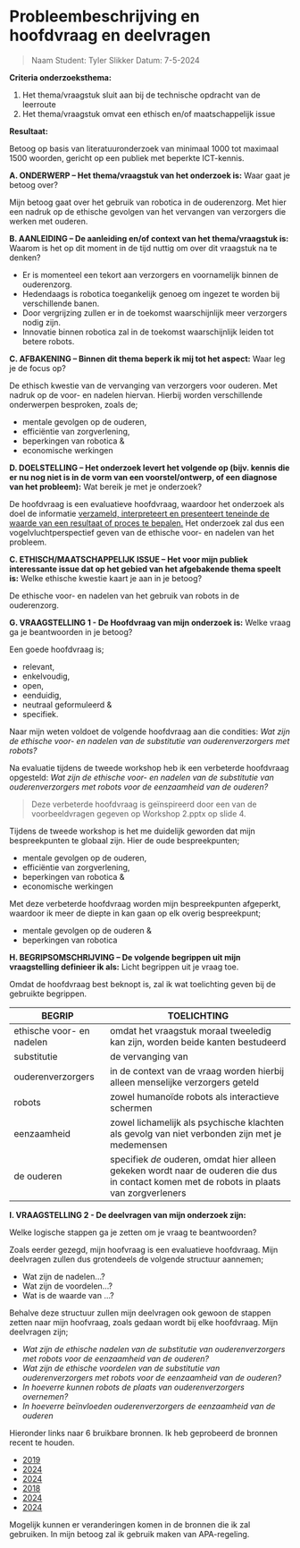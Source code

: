 # Probleembeschrijving en hoofdvraag en deelvragen

> Naam Student: Tyler Slikker Datum: 7-5-2024

**Criteria onderzoeksthema:**

1. Het thema/vraagstuk sluit aan bij de technische opdracht van de leerroute
2. Het thema/vraagstuk omvat een ethisch en/of maatschappelijk issue

**Resultaat:**

Betoog op basis van literatuuronderzoek van minimaal 1000 tot maximaal 1500 woorden, gericht op een publiek met beperkte ICT-kennis.

**A. ONDERWERP – Het thema/vraagstuk van het onderzoek is:**
Waar gaat je betoog over?

Mijn betoog gaat over het gebruik van robotica in de ouderenzorg. Met hier een nadruk op de ethische gevolgen van het vervangen van verzorgers die werken met ouderen.

**B. AANLEIDING – De aanleiding en/of context van het thema/vraagstuk is:**
Waarom is het op dit moment in de tijd nuttig om over dit vraagstuk na te denken?

- Er is momenteel een tekort aan verzorgers en voornamelijk binnen de ouderenzorg.
- Hedendaags is robotica toegankelijk genoeg om ingezet te worden bij verschillende banen.
- Door vergrijzing zullen er in de toekomst waarschijnlijk meer verzorgers nodig zijn.
- Innovatie binnen robotica zal in de toekomst waarschijnlijk leiden tot betere robots.

**C. AFBAKENING – Binnen dit thema beperk ik mij tot het aspect:**
Waar leg je de focus op?

De ethisch kwestie van de vervanging van verzorgers voor ouderen. Met nadruk op de voor- en nadelen hiervan. Hierbij worden verschillende onderwerpen besproken, zoals de;

- mentale gevolgen op de ouderen,
- efficiëntie van zorgverlening,
- beperkingen van robotica &
- economische werkingen

**D. DOELSTELLING – Het onderzoek levert het volgende op (bijv. kennis die er nu nog niet is in de vorm van een voorstel/ontwerp, of een diagnose van het probleem):**
Wat bereik je met je onderzoek?

De hoofdvraag is een evaluatieve hoofdvraag, waardoor het onderzoek als doel de informatie [verzameld, interpreteert en presenteert teneinde de waarde van een resultaat of proces te bepalen.](https://nl.wikipedia.org/wiki/Evaluatie) Het onderzoek zal dus een vogelvluchtperspectief geven van de ethische voor- en nadelen van het probleem.

**C. ETHISCH/MAATSCHAPPELIJK ISSUE – Het voor mijn publiek interessante issue dat op het gebied van het afgebakende thema speelt is:**
Welke ethische kwestie kaart je aan in je betoog?

De ethische voor- en nadelen van het gebruik van robots in de ouderenzorg.

**G. VRAAGSTELLING 1 - De Hoofdvraag van mijn onderzoek is:**
Welke vraag ga je beantwoorden in je betoog?

Een goede hoofdvraag is;

- relevant,
- enkelvoudig,
- open,
- eenduidig,
- neutraal geformuleerd &
- specifiek.

Naar mijn weten voldoet de volgende hoofdvraag aan die condities:
*Wat zijn de ethische voor- en nadelen van de substitutie van ouderenverzorgers met robots?*

Na evaluatie tijdens de tweede workshop heb ik een verbeterde hoofdvraag opgesteld:
*Wat zijn de ethische voor- en nadelen van de substitutie van ouderenverzorgers met robots voor de eenzaamheid van de ouderen?*

> Deze verbeterde hoofdvraag is geïnspireerd door een van de voorbeeldvragen gegeven op Workshop 2.pptx op slide 4.

Tijdens de tweede workshop is het me duidelijk geworden dat mijn bespreekpunten te globaal zijn. Hier de oude bespreekpunten;

- mentale gevolgen op de ouderen,
- efficiëntie van zorgverlening,
- beperkingen van robotica &
- economische werkingen

Met deze verbeterde hoofdvraag worden mijn bespreekpunten afgeperkt, waardoor ik meer de diepte in kan gaan op elk overig bespreekpunt;

- mentale gevolgen op de ouderen &
- beperkingen van robotica

**H. BEGRIPSOMSCHRIJVING – De volgende begrippen uit mijn vraagstelling definieer ik als:**
Licht begrippen uit je vraag toe.

Omdat de hoofdvraag best beknopt is, zal ik wat toelichting geven bij de gebruikte begrippen.

| BEGRIP | TOELICHTING |
|-|-|
| ethische voor- en nadelen | omdat het vraagstuk moraal tweeledig kan zijn, worden beide kanten bestudeerd |
| substitutie | de vervanging van |
| ouderenverzorgers | in de context van de vraag worden hierbij alleen menselijke verzorgers geteld |
| robots | zowel humanoïde robots als interactieve schermen |
| eenzaamheid | zowel lichamelijk als psychische klachten als gevolg van niet verbonden zijn met je medemensen|
| de ouderen | specifiek *de* ouderen, omdat hier alleen gekeken wordt naar de ouderen die dus in contact komen met de robots in plaats van zorgverleners |

**I. VRAAGSTELLING 2 - De deelvragen van mijn onderzoek zijn:**

Welke logische stappen ga je zetten om je vraag te beantwoorden?

Zoals eerder gezegd, mijn hoofvraag is een evaluatieve hoofdvraag. Mijn deelvragen zullen dus grotendeels de volgende structuur aannemen;

- Wat zijn de nadelen...?
- Wat zijn de voordelen...?
- Wat is de waarde van ...?

Behalve deze structuur zullen mijn deelvragen ook gewoon de stappen zetten naar mijn hoofvraag, zoals gedaan wordt bij elke hoofdvraag.
Mijn deelvragen zijn;

- *Wat zijn de ethische nadelen van de substitutie van ouderenverzorgers met robots voor de eenzaamheid van de ouderen?*
- *Wat zijn de ethische voordelen van de substitutie van ouderenverzorgers met robots voor de eenzaamheid van de ouderen?*
- *In hoeverre kunnen robots de plaats van ouderenverzorgers overnemen?*
- *In hoeverre beïnvloeden ouderenverzorgers de eenzaamheid van de ouderen*

Hieronder links naar 6 bruikbare bronnen. Ik heb geprobeerd de bronnen recent te houden.

- [2019](https://onlinelibrary.wiley.com/doi/full/10.1111/opn.12239)
- [2024](https://link.springer.com/chapter/10.1007/978-3-031-42576-9_6)
- [2024](https://www.sciencedirect.com/science/article/abs/pii/S1525861024001762)
- [2018](https://digitcult.lim.di.unimi.it/index.php/dc/article/view/54)
- [2024](https://arxiv.org/pdf/2404.14134)
- [2024](https://journals.lww.com/inr/fulltext/2024/03000/aging_with_robots__a_brief_review_on_eldercare.7.aspx)

Mogelijk kunnen er veranderingen komen in de bronnen die ik zal gebruiken. In mijn betoog zal ik gebruik maken van APA-regeling.